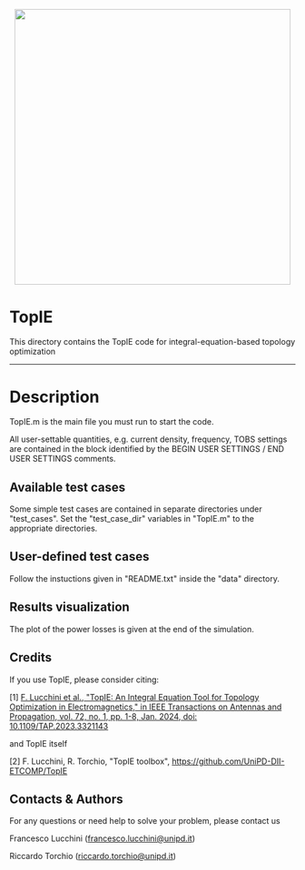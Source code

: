 <p align="center">
	<img src="image.png" width="486.4">
</p>

# TopIE 

This directory contains the TopIE code for integral-equation-based topology optimization

-------------------------------------------------------------------

# Description
 
TopIE.m is the main file you must run to start the code. 

All user-settable quantities, e.g. current density, frequency, TOBS settings are contained in the block identified by the 
BEGIN USER SETTINGS / END USER SETTINGS comments.

Available test cases
--------------------
Some simple test cases are contained in separate directories under "test_cases". 
Set the "test_case_dir" variables in "TopIE.m"  to the appropriate directories.

User-defined test cases
-----------------------
Follow the instuctions given in "README.txt" inside the "data" directory.

Results visualization
--------------------
The plot of the power losses is given at the end of the simulation.

Credits
--------------------
If you use TopIE, please consider citing:

 [1] [F. Lucchini et al., "TopIE: An Integral Equation Tool for Topology Optimization in Electromagnetics," in IEEE Transactions on Antennas and Propagation, vol. 72, no. 1, pp. 1-8, Jan. 2024, doi: 10.1109/TAP.2023.3321143](https://ieeexplore.ieee.org/document/10273800)
 
and TopIE itself

 [2] F. Lucchini, R. Torchio, "TopIE toolbox", https://github.com/UniPD-DII-ETCOMP/TopIE

Contacts & Authors
-----------------------
For any questions or need help to solve your problem, please contact us

Francesco Lucchini (francesco.lucchini@unipd.it)

Riccardo Torchio (riccardo.torchio@unipd.it)
